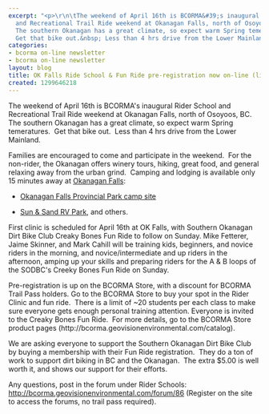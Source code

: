 ```yaml
---
excerpt: "<p>\r\n\tThe weekend of April 16th is BCORMA&#39;s inaugural Rider School
  and Recreational Trail Ride weekend at Okanagan Falls, north of Osoyoos, BC.&nbsp;&nbsp;&nbsp;
  The southern Okanagan has a great climate, so expect warm Spring temeratures.&nbsp;
  Get that bike out.&nbsp; Less than 4 hrs drive from the Lower Mainland.</p>"
categories:
- bcorma on-line newsletter
- bcorma on-line newsletter
layout: blog
title: OK Falls Ride School & Fun Ride pre-registration now on-line (links fixed)
created: 1299646218
---
```

<p>
	The weekend of April 16th is BCORMA&#39;s inaugural Rider School and Recreational Trail Ride weekend at Okanagan Falls, north of Osoyoos, BC.&nbsp;&nbsp;&nbsp; The southern Okanagan has a great climate, so expect warm Spring temeratures.&nbsp; Get that bike out.&nbsp; Less than 4 hrs drive from the Lower Mainland.</p>
<p>
	Families are encouraged to come and participate in the weekend.&nbsp; For the non-rider, the Okanagan offers winery tours, hiking, great food, and general relaxing away from the urban grind.&nbsp; Camping and lodging is available only 15 minutes away at <a href="http://www.vancouverisland.com/regions/towns/?townID=3439">Okanagan Falls</a>:</p>
<ul>
	<li>
		<a href="http://www.env.gov.bc.ca/bcparks/explore/parkpgs/okana_fl/">Okanagan Falls Provincial Park camp site</a></li>
	<li>
		<p>
			<a href="http://www.camping.bc.ca/Sun__Sand_RV_Park_1087MID.aspx">Sun &amp; Sand RV Park</a>, and others.</p>
	</li>
</ul>
<p>
	First clinic is scheduled for April 16th at OK Falls, with Southern Okanagan Dirt Bike Club Creaky Bones Fun Ride to follow on Sunday. Mike Fetterer, Jaime Skinner, and Mark Cahill will be training kids, beginners, and novice riders in the morning, and novice/intermediate and up riders in the afternoon, amping up your skills and preparing riders for the A &amp; B loops of the SODBC&#39;s Creeky Bones Fun Ride on Sunday.</p>
<p>
	Pre-registration is up on the BCORMA Store, with a discount for BCORMA Trail Pass holders. Go to the BCORMA Store to buy your spot in the Rider Clinic and fun ride.&nbsp; There is a limit of ~20 students per each class to make sure everyone gets enough personal training attention. Everyone is invited to the Creaky Bones Fun Ride.&nbsp; For more details, go to the BCORMA Store product pages (http://bcorma.geovisionenvironmental.com/catalog).</p>
<p>
	We are asking everyone to support the Southern Okanagan Dirt Bike Club by buying a membership with their Fun Ride registration.&nbsp; They do a ton of work to support dirt biking in BC and the Okanagan.&nbsp; The extra $5.00 is well worth it, and shows our support for their efforts.</p>
<p>
	Any questions, post in the forum under Rider Schools: <a href="../../forum/86" rel="nofollow" title="http://bcorma.geovisionenvironmental.com/forum/86">http://bcorma.geovisionenvironmental.com/forum/86</a> (Register on the site to access the forums, no trail pass required).</p>
